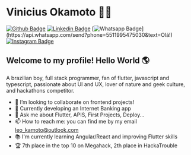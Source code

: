 # Vinicius Okamoto :man_technologist:

[![Github Badge](https://img.shields.io/badge/-Github-000?style=flat-square&logo=Github&logoColor=white&link=https://github.com/viniokamoto)](https://github.com/viniokamoto)
[![Linkedin Badge](https://img.shields.io/badge/-LinkedIn-blue?style=flat-square&logo=Linkedin&logoColor=white&link=https://www.linkedin.com/in/vinicius-okamoto)](https://www.linkedin.com/in/vinicius-okamoto)
[![Whatsapp Badge](https://img.shields.io/badge/-Whatsapp-4CA143?style=flat-square&labelColor=4CA143&logo=whatsapp&logoColor=white&link=https://api.whatsapp.com/send?phone=5511995475030&text=Olá!)](https://api.whatsapp.com/send?phone=5511995475030&text=Olá!)
[![Instagram Badge](https://img.shields.io/badge/-Instagram-FF1B1B?style=flat-square&labelColor=FF1B1B&logo=instagram&logoColor=white&link=https://www.instagram.com/viniokamoto/)](https://www.instagram.com/viniokamoto/)


## Welcome to my profile! Hello World :earth_americas: 

A brazilian boy, full stack programmer, fan of flutter, javascript and typescript, passionate about UI and UX, lover of nature and geek culture, and hackathons competitor.

- 👯 I’m looking to collaborate on frontend projects!
- 🚧 Currently developing an Internet Banking app
- 💬 Ask me about Flutter, APIS, First Projects, Deploy...
- 📫 How to reach me: you can find me by my email leo_kamoto@outlook.com
- 📚 I'm currently learning Angular/React and improving Flutter skills
- 🏆 7th place in the top 10 on Megahack, 2th place in HackaTrouble
